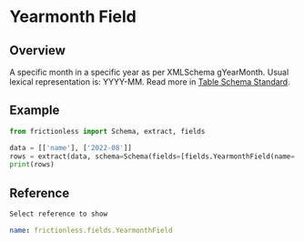 # Yearmonth Field

## Overview

A specific month in a specific year as per XMLSchema gYearMonth. Usual lexical representation is: YYYY-MM. Read more in [Table Schema Standard](https://specs.frictionlessdata.io/table-schema/#yearmonth).

## Example

```python script tabs=Python
from frictionless import Schema, extract, fields

data = [['name'], ['2022-08']]
rows = extract(data, schema=Schema(fields=[fields.YearmonthField(name='name')]))
print(rows)
```

## Reference

```markdown tabs=Select
Select reference to show
```

```yaml reference tabs=YearmonthField
name: frictionless.fields.YearmonthField
```
